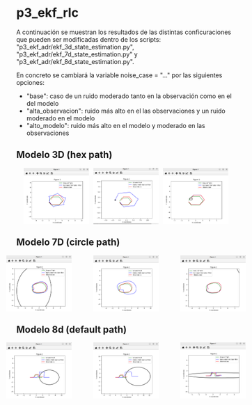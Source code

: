 # p3_ekf_rlc

A continuación se muestran los resultados de las distintas conficuraciones que pueden ser modificadas dentro de los scripts: "p3_ekf_adr/ekf_3d_state_estimation.py", "p3_ekf_adr/ekf_7d_state_estimation.py" y "p3_ekf_adr/ekf_8d_state_estimation.py".

En concreto se cambiará la variable  noise_case = "..." por las siguientes opciones:

- "base": caso de un ruido moderado tanto en la observación como en el del modelo
- "alta_observacion": ruido más alto en el las observaciones y un ruido moderado en el modelo
- "alto_modelo": ruido más alto en el modelo y moderado en las observaciones

## Modelo 3D (hex path)

<div style="display: flex; justify-content: center; gap: 10px;">
  <img src="imgs/hex_3d_base.png" alt="" width="150">
  <img src="imgs/alta_obs_3d.png" alt="" width="150">
  <img src="imgs/alto_mod_3d.png" alt="" width="150">
</div> 

## Modelo 7D (circle path)

<div style="display: flex; justify-content: center; gap: 50px;">
  <img src="imgs/base_7d.png" alt="" width="150">
  <img src="imgs/alta_obs_7d.png" alt="" width="150">
  <img src="imgs/alto_modelo_7d.png" alt="" width="150">
</div> 

## Modelo 8d (default path)

<div style="display: flex; justify-content: center; gap: 50px;">
  <img src="imgs/base_8d.png" alt="" width="150">
  <img src="imgs/alta_obs_8d.png" alt="" width="150">
  <img src="imgs/alto_mod_8d.png" alt="" width="150">
</div> 

